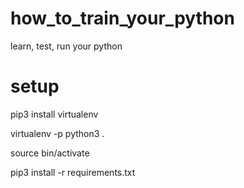 # how_to_train_your_python
learn, test, run your python


# setup
pip3 install virtualenv

virtualenv -p python3 .

source bin/activate

pip3 install -r requirements.txt